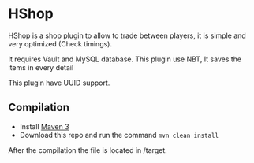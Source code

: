 # HShop

HShop is a shop plugin to allow to trade between players, it is simple and very optimized (Check timings).​

It requires Vault and MySQL database. This plugin use NBT, It saves the items in every detail

This plugin have UUID support.

Compilation
-----------

* Install [Maven 3](http://maven.apache.org/download.html)
* Download this repo and run the command `mvn clean install`

 After the compilation the file is located in /target.
